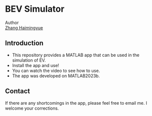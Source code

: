 # BEV Simulator
Author<br>
[Zhang Haimingyue](https://myTristan.github.io/)
<br>

## Introduction
- This repository provides a MATLAB app that can be used in the simulation of EV.  
- Install the app and use!
- You can watch the video to see how to use.
- The app was developed on MATLAB2023b.

## Contact
If there are any shortcomings in the app, please feel free to email me. I welcome your corrections.
